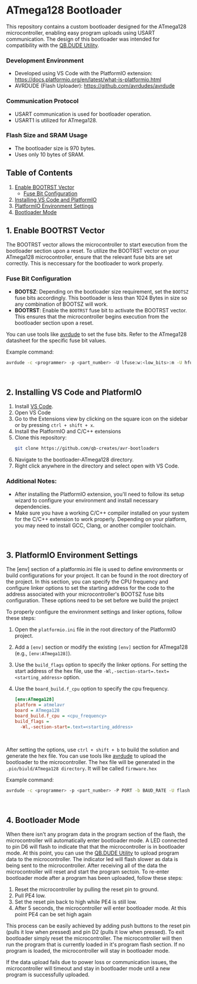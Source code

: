# ATmega128 Bootloader
This repository contains a custom bootloader designed for the ATmega128 microcontroller, enabling easy program uploads using USART communication. The design of this bootloader was intended for compatibility with the <a href="https://github.com/qb-creates/qbdude">QB.DUDE Utility</a>.
      
### Development Environment<a name="development"></a>
- Developed using VS Code with the PlatformIO extension: https://docs.platformio.org/en/latest/what-is-platformio.html
- AVRDUDE (Flash Uploader): https://github.com/avrdudes/avrdude

### Communication Protocol<a name="communication"></a>

- USART communication is used for bootloader operation.
- USART1 is utilized for ATmega128.

### Flash Size and SRAM Usage<a name="size"></a>

- The bootloader size is 970 bytes.
- Uses only 10 bytes of SRAM.

<h2> Table of Contents</h2>

1. [Enable BOOTRST Vector](#enableboot)
    - [Fuse Bit Configuration](#fusebits)
2. [Installing VS Code and PlatformIO](#installing)
2. [PlatformIO Environment Settings](#environment)
3. [Bootloader Mode](#bootmode)

## 1. Enable BOOTRST Vector<a name="enableboot"></a>

The BOOTRST vector allows the microcontroller to start execution from the bootloader section upon a reset. To utilize the BOOTRST vector on your ATmega128 microcontroller, ensure that the relevant fuse bits are set correctly. This is neccessary for the bootloader to work properly.

### Fuse Bit Configuration<a name="fusebits"></a>

- **BOOTSZ**: Depending on the bootloader size requirement, set the `BOOTSZ` fuse bits accordingly. This bootloader is less than 1024 Bytes in size so any combination of BOOTSZ will work.
- **BOOTRST**: Enable the `BOOTRST` fuse bit to activate the BOOTRST vector. This ensures that the microcontroller begins execution from the bootloader section upon a reset.

You can use tools like <a href="https://github.com/avrdudes/avrdude">avrdude</a> to set the fuse bits. Refer to the ATmega128 datasheet for the specific fuse bit values. 
<br>

Example command:

```bash
avrdude -c <programmer> -p <part_number> -U lfuse:w:<low_bits>:m -U hfuse:w:<high_bits>:m -U efuse:w:<extended_bits>:m
```

<br>

## 2. Installing VS Code and PlatformIO<a name="installing"></a>
1. Install <a href="https://code.visualstudio.com/download">VS Code</a>.
2. Open VS Code
3. Go to the Extensions view by clicking on the square icon on the sidebar or by pressing `ctrl + shift + x`.
4. Install the PlatformIO and C/C++ extensions
5. Clone this repository:
   ```bash
   git clone https://github.com/qb-creates/avr-bootloaders
6. Navigate to the bootloader-ATmega128 directory.
7. Right click anywhere in the directory and select open with VS Code.

### Additional Notes:
- After installing the PlatformIO extension, you'll need to follow its setup wizard to configure your environment and install necessary dependencies.
- Make sure you have a working C/C++ compiler installed on your system for the C/C++ extension to work properly. Depending on your platform, you may need to install GCC, Clang, or another compiler toolchain.
  
<br>

## 3. PlatformIO Environment Settings<a name="environment"></a>

The [env] section of a platformio.ini file is used to define environments or build configurations for your project. It can be found in the root directory of the project. In this section, you can specify the CPU frequency and configure linker options to set the starting address for the code to the address associated with your microcontroller's BOOTSZ fuse bits configuration. These options need to be set before we build the project

To properly configure the environment settings and linker options, follow these steps:

1. Open the `platformio.ini` file in the root directory of the PlatformIO project.
2. Add a `[env]` section or modify the existing `[env]` section for ATmega128 (e.g., `[env:ATmega128]`).
3. Use the `build_flags` option to specify the linker options. For setting the start address of the hex file, use the `-Wl,-section-start=.text=<starting_address>` option. 
4. Use the `board_build.f_cpu` option to specify the cpu frequency. 

   ```ini
   [env:ATmega128]
   platform = atmelavr
   board = ATmega128
   board_build.f_cpu = <cpu_frequency>
   build_flags =
     -Wl,-section-start=.text=<starting_address>
<br>

After setting the options, use `ctrl + shift + b` to build the solution and generate the hex file. You can use tools like <a href="https://github.com/avrdudes/avrdude">avrdude</a> to upload the bootloader to the microcontroller. The hex file will be generated in the `.pio/biuld/ATmega128 directory`. It will be called `firmware.hex`
<br>

Example command:

```bash
avrdude -c <programmer> -p <part_number> -P PORT -b BAUD_RATE -U flash:w:<path_to_hex_file>
```

<br>

## 4. Bootloader Mode<a name="bootmode"></a>
When there isn't any program data in the program section of the flash, the microcontroller will automatically enter bootloader mode. A LED connected to pin D6 will flash to indicate that that the microcontroller is in bootloader mode. At this point, you can use the <a href="https://github.com/qb-creates/qbdude">QB.DUDE Utility</a> to upload program data to the microcontroller.  The indicator led will flash slower as data is being sent to the microcontroller. After receiving all of the data the microcontroller will reset and start the program sectoin. To re-enter bootloader mode after a program has been uploaded, follow these steps:

1. Reset the microcontroller by pulling the reset pin to ground.
2. Pull PE4 low.
3. Set the reset pin back to high while PE4 is still low.
4. After 5 seconds, the microcontroller will enter bootloader mode. At this point PE4 can be set high again

This process can be easily achieved by adding push buttons to the reset pin (pulls it low when pressed) and pin D2 (pulls it low when pressed). To exit bootloader simply reset the microcontroller. The microcontroller will then run the program that is currently loaded in it's program flash section. If no program is loaded, the microcontroller will stay in bootloader mode.

If the data upload fails due to power loss or communication issues, the microcontroller will timeout and stay in bootloader mode until a new program is successfully uploaded.
